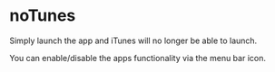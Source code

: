 # noTunes

Simply launch the app and iTunes will no longer be able to launch.

You can enable/disable the apps functionality via the menu bar icon.
